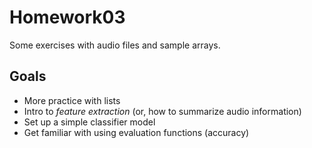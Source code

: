 # Homework03

Some exercises with audio files and sample arrays.

## Goals

- More practice with lists
- Intro to _feature extraction_ (or, how to summarize audio information)
- Set up a simple classifier model
- Get familiar with using evaluation functions (accuracy)
